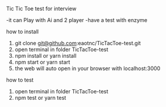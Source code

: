 Tic Tic Toe test 
for interview 

-it can Play with Ai and 2 player
-have a test with enzyme

how to install 
1. git clone git@github.com:eaotnc/TicTacToe-test.git
2. open terminal in folder TicTacToe-test 
3. npm install or yarn install 
4. npm start or yarn start
5. the web will auto open in your browser with localhost:3000

how to test 
1. open terminal in folder TicTacToe-test 
3. npm test or yarn test 
